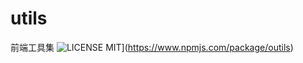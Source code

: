 # utils
前端工具集
![LICENSE MIT](https://img.shields.io/npm/l/outils.svg)](https://www.npmjs.com/package/outils) 
